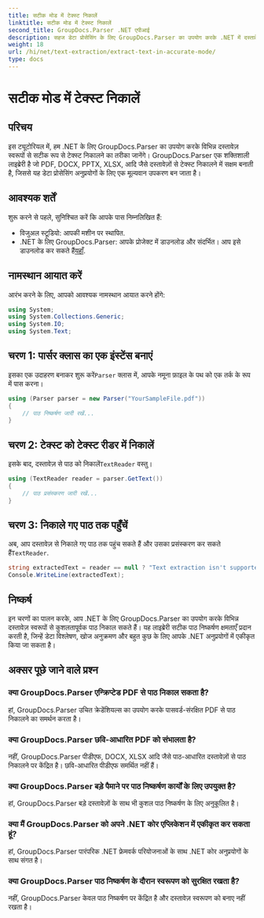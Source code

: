```yaml
---
title: सटीक मोड में टेक्स्ट निकालें
linktitle: सटीक मोड में टेक्स्ट निकालें
second_title: GroupDocs.Parser .NET एपीआई
description: सहज डेटा प्रोसेसिंग के लिए GroupDocs.Parser का उपयोग करके .NET में दस्तावेज़ों से टेक्स्ट को सटीक रूप से निकालने का तरीका जानें।
weight: 18
url: /hi/net/text-extraction/extract-text-in-accurate-mode/
type: docs
---
```

# सटीक मोड में टेक्स्ट निकालें

## परिचय
इस ट्यूटोरियल में, हम .NET के लिए GroupDocs.Parser का उपयोग करके विभिन्न दस्तावेज़ स्वरूपों से सटीक रूप से टेक्स्ट निकालने का तरीका जानेंगे। GroupDocs.Parser एक शक्तिशाली लाइब्रेरी है जो PDF, DOCX, PPTX, XLSX, आदि जैसे दस्तावेज़ों से टेक्स्ट निकालने में सक्षम बनाती है, जिससे यह डेटा प्रोसेसिंग अनुप्रयोगों के लिए एक मूल्यवान उपकरण बन जाता है।
## आवश्यक शर्तें
शुरू करने से पहले, सुनिश्चित करें कि आपके पास निम्नलिखित हैं:
- विजुअल स्टूडियो: आपकी मशीन पर स्थापित.
-  .NET के लिए GroupDocs.Parser: आपके प्रोजेक्ट में डाउनलोड और संदर्भित। आप इसे डाउनलोड कर सकते हैं[यहाँ](https://releases.groupdocs.com/parser/net/).

## नामस्थान आयात करें
आरंभ करने के लिए, आपको आवश्यक नामस्थान आयात करने होंगे:
```csharp
using System;
using System.Collections.Generic;
using System.IO;
using System.Text;
```
## चरण 1: पार्सर क्लास का एक इंस्टेंस बनाएं
 इसका एक उदाहरण बनाकर शुरू करें`Parser` क्लास में, आपके नमूना फ़ाइल के पथ को एक तर्क के रूप में पास करना।
```csharp
using (Parser parser = new Parser("YourSampleFile.pdf"))
{
    // पाठ निष्कर्षण जारी रखें...
}
```
## चरण 2: टेक्स्ट को टेक्स्ट रीडर में निकालें
 इसके बाद, दस्तावेज़ से पाठ को निकालें`TextReader` वस्तु।
```csharp
using (TextReader reader = parser.GetText())
{
    // पाठ प्रसंस्करण जारी रखें...
}
```
## चरण 3: निकाले गए पाठ तक पहुँचें
 अब, आप दस्तावेज़ से निकाले गए पाठ तक पहुंच सकते हैं और उसका प्रसंस्करण कर सकते हैं`TextReader`.
```csharp
string extractedText = reader == null ? "Text extraction isn't supported" : reader.ReadToEnd();
Console.WriteLine(extractedText);
```

## निष्कर्ष
इन चरणों का पालन करके, आप .NET के लिए GroupDocs.Parser का उपयोग करके विभिन्न दस्तावेज़ स्वरूपों से कुशलतापूर्वक पाठ निकाल सकते हैं। यह लाइब्रेरी सटीक पाठ निष्कर्षण क्षमताएँ प्रदान करती है, जिन्हें डेटा विश्लेषण, खोज अनुक्रमण और बहुत कुछ के लिए आपके .NET अनुप्रयोगों में एकीकृत किया जा सकता है।

## अक्सर पूछे जाने वाले प्रश्न
### क्या GroupDocs.Parser एन्क्रिप्टेड PDF से पाठ निकाल सकता है?
हां, GroupDocs.Parser उचित क्रेडेंशियल्स का उपयोग करके पासवर्ड-संरक्षित PDF से पाठ निकालने का समर्थन करता है।
### क्या GroupDocs.Parser छवि-आधारित PDF को संभालता है?
नहीं, GroupDocs.Parser पीडीएफ, DOCX, XLSX आदि जैसे पाठ-आधारित दस्तावेज़ों से पाठ निकालने पर केंद्रित है। छवि-आधारित पीडीएफ समर्थित नहीं हैं।
### क्या GroupDocs.Parser बड़े पैमाने पर पाठ निष्कर्षण कार्यों के लिए उपयुक्त है?
हां, GroupDocs.Parser बड़े दस्तावेज़ों के साथ भी कुशल पाठ निष्कर्षण के लिए अनुकूलित है।
### क्या मैं GroupDocs.Parser को अपने .NET कोर एप्लिकेशन में एकीकृत कर सकता हूं?
हां, GroupDocs.Parser पारंपरिक .NET फ्रेमवर्क परियोजनाओं के साथ .NET कोर अनुप्रयोगों के साथ संगत है।
### क्या GroupDocs.Parser पाठ निष्कर्षण के दौरान स्वरूपण को सुरक्षित रखता है?
नहीं, GroupDocs.Parser केवल पाठ निष्कर्षण पर केंद्रित है और दस्तावेज़ स्वरूपण को बनाए नहीं रखता है।